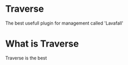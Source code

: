 # Traverse
The best usefull plugin for management called 'Lavafall'

# What is Traverse
Traverse is the best 
